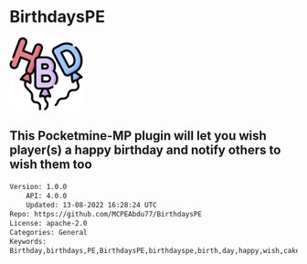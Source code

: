 # BirthdaysPE
<img src="https://raw.githubusercontent.com/MCPEAbdu77/BirthdaysPE/39fda8489b3dab9e4ace9c67b5b93ba4578c00f7/icon.png" width="128" height="128" />

## This Pocketmine-MP plugin will let you wish player(s) a happy birthday and notify others to wish them too
```properties
Version: 1.0.0
    API: 4.0.0
    Updated: 13-08-2022 16:28:24 UTC
Repo: https://github.com/MCPEAbdu77/BirthdaysPE
License: apache-2.0
Categories: General
Keywords: Birthday,birthdays,PE,BirthdaysPE,birthdayspe,birth,day,happy,wish,cake,bunda
```